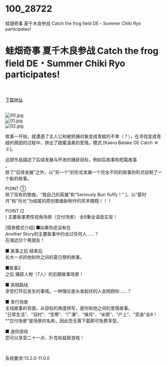 # 100_28722
蛙畑奇事 夏千木良参战 Catch the frog field DE・Summer Chiki Ryo participates!
# 蛙畑奇事 夏千木良参战 Catch the frog field DE・Summer Chiki Ryo participates!
 <br/></br>
[下载地址](https://www.switch520.cc/article/28722 "下载地址")
<br/></br>

<p><img title="00.jpg" src="https://www.switch520.cc/muke_img/2022_03_26_1f5466e77fec6.jpg" alt="00.jpg"><br>
<img title="01.jpg" src="https://www.switch520.cc/muke_img/2022_03_26_5e540a4f52c74.jpg" alt="01.jpg"><br>
<img title="02.jpg" src="https://www.switch520.cc/muke_img/2022_03_26_7620e7ed3e203.jpg" alt="02.jpg"></p>
<p>故事一开始，就遭遇了主人公和被抓捕对象变成青蛙的不幸（？），在寻找变成青蛙的原因的过程中，拼出了甜蜜温柔的爱情。模式 [Kaeru Batake DE Catch ☆ 彡]。</p>
<p>这部作品描述了后续发展与开发的捕获目标，例如后故事和短篇故事<br>
。<br>
除了“后续发展”之外，以“另一个”的形式发展一个完全不同的故事的形式绘制了一个新的故事。</p>
<p>POINT ①<br>
除了现有的歌曲，“我自己的英雄”和“Seriously Buri fluffy！” ]，以“夏时月”和“月光”为结尾的原创歌曲新制作的羔羊翱翔！！！</p>
<p>POINT (2<br>
) 主要故事男性视角场景（交付场景） 全8集全语音实现！</p>
<p>[情景模式介绍] ■如果你还没有在<br>
Another Story的主要故事中约会过任何人……？<br>
在海边交个男朋友！</p>
<p>■ 故事之后 结束后<br>
长大一点的他和你之间的夏日祭的故事。</p>
<p>■故事2<br>
之后 捕获人物（7人）的后期故事场景！</p>
<p>■ 真相路线<br>
享受打开后发生的事情。一种理论是头发起伏的人会照顾你……？</p>
<p>■ 发行场景<br>
主线故事的背面，从目标的角度拼写，是你和他之间的爱情故事。<br>
“日常生活”、“羽村”、“空寒”、“广濑”、“保月”、“米原”、“户上”、“奖金”全8！<br>
*“交付场景”是场景的名称，因此您无需下载即可免费享受。</p>
<p>■ 迷你游戏<br>
您可以享受二十一点、扑克和益智游戏！</p>
<p>&nbsp;</p>
<p>系统要求:13.2.0-11.0.0</p>



